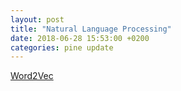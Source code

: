 ```yaml
---
layout: post
title: "Natural Language Processing"
date: 2018-06-28 15:53:00 +0200
categories: pine update
---
```

[Word2Vec][word-2-vec]

[word-2-vec]: https://github.com/ispine/ispine.github.io/asset/pine.jpg
